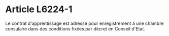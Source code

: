 # Article L6224-1

Le contrat d'apprentissage est adressé pour enregistrement à une chambre consulaire dans des conditions fixées par décret en Conseil d'Etat.